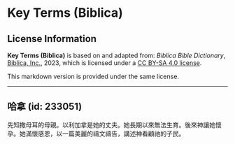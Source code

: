 # Key Terms (Biblica)

## License Information

**Key Terms (Biblica)** is based on and adapted from: _Biblica Bible Dictionary_, [Biblica, Inc.](https://www.biblica.com/), 2023, which is licensed under a [CC BY-SA 4.0 license](https://creativecommons.org/licenses/by-sa/4.0/legalcode.en).

This markdown version is provided under the same license.



--------------------------------

## 哈拿 (id: 233051)

先知撒母耳的母親。以利加拿是她的丈夫。她長期以來無法生育。後來神讓她懷孕。她滿懷感恩，以一篇美麗的禱文禱告，講述神看顧祂的子民。


